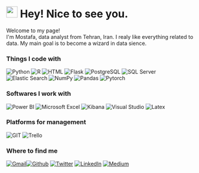 <h1><img src="https://emojis.slackmojis.com/emojis/images/1531849430/4246/blob-sunglasses.gif?1531849430" width="30"/> Hey! Nice to see you.</h1>


<p>Welcome to my page! </br> I'm Mostafa, data analyst from Tehran, Iran. I realy like everything related to data. My main goal is to become a wizard in data sience.  </p>

<h3>Things I code with</h3>
<p>
<img alt="Python" src="https://img.shields.io/badge/Python-14354C?style=flat-square&logo=python&logoColor=white" />
<img alt="R" src="https://img.shields.io/badge/R-276DC3?style=flat-square&logo=r&logoColor=white" />
<img alt="HTML" src="https://img.shields.io/badge/HTML-239120?style=flat-square&logo=html5&logoColor=white" />
<img alt="Flask" src="https://img.shields.io/badge/Flask-000000?style=flat-square&logo=flask&logoColor=white" />
<img alt="PostgreSQL" src="https://img.shields.io/badge/PostgreSQL-316192?style=flat-square&logo=postgresql&logoColor=white" />
<img alt="SQL Server" src="https://img.shields.io/badge/Microsoft%20SQL%20Server-CC2927?style=flat-square&logo=microsoft%20sql%20server&logoColor=white" />
<img alt="Elastic Search" src="https://img.shields.io/badge/Elastic_Search-005571?style=flat-square&logo=elasticsearch&logoColor=white" />
<img alt="NumPy" src="https://img.shields.io/badge/NumPy-090020?style=flat-square&logo=numpy&logoColor=white" />
<img alt="Pandas" src="https://img.shields.io/badge/Pandas-003545?style=flat-square&logo=pandas&logoColor=white" />
<img alt="Pytorch" src="https://img.shields.io/badge/Pytorch-FF3621?style=flat-square&logo=Pytorch&logoColor=white" />

<p>
<h3>Softwares I work with</h3>
<p>
<img alt="Power BI" src="https://img.shields.io/badge/Power_BI-F38020?style=flat-square&logo=power bi&logoColor=white" />
<img alt="Microsoft Excel" src="https://img.shields.io/badge/Microsoft_Excel-217346?style=flat-square&logo=microsoft-excel&logoColor=white" />
<img alt="Kibana" src="https://img.shields.io/badge/Kibana-005571?style=flat-square&logo=Kibana&logoColor=white" />
<img alt="Visual Studio" src="https://img.shields.io/badge/Visual_Studio_Code-0078D4?style=flat-square&logo=visual%20studio%20code&logoColor=white" />
<img alt="Latex" src="https://img.shields.io/badge/Latex-F22F46?style=flat-square&logo=latex&logoColor=white" />

<p>
  <h3>Platforms for management</h3>
<p>
<img alt="GIT" src="https://img.shields.io/badge/GIT-E44C30?style=flat-square&logo=git&logoColor=white" />
<img alt="Trello" src="https://img.shields.io/badge/Trello-0052CC?style=flat-square&logo=trello&logoColor=white" />
<p>
  
 
<h3>Where to find me</h3>
<p> <a href="mailto:shirii.mostafaa@gmail.com" target="_blank"><img alt="Gmail" src="https://img.shields.io/badge/Gmail-D14836?style=for-the-badge&logo=gmail&logoColor=white" /></a><a href="https://github.com/IAmMosi" target="_blank"><img alt="Github" src="https://img.shields.io/badge/GitHub-%2312100E.svg?&style=for-the-badge&logo=Github&logoColor=white" /></a> <a href="https://twitter.com/mostafaa_shirii" target="_blank"><img alt="Twitter" src="https://img.shields.io/badge/twitter-%231DA1F2.svg?&style=for-the-badge&logo=twitter&logoColor=white" /></a> <a href="https://www.linkedin.com/in/shirii-mostafaa/" target="_blank"><img alt="LinkedIn" src="https://img.shields.io/badge/linkedin-%230077B5.svg?&style=for-the-badge&logo=linkedin&logoColor=white" /></a> <a href="https://medium.com/@Mostafa_Shiri" target="_blank"><img alt="Medium" src="https://img.shields.io/badge/medium-%2312100E.svg?&style=for-the-badge&logo=medium&logoColor=white" /></a>
</p>


  
<br />
<br/>



